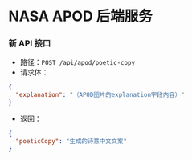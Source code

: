# NASA APOD 后端服务

### 新 API 接口

- 路径：`POST /api/apod/poetic-copy`
- 请求体：

```json
{
  "explanation": "（APOD图片的explanation字段内容）"
}
```

- 返回：

```json
{
  "poeticCopy": "生成的诗意中文文案"
}
```

